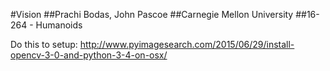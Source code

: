 #Vision
##Prachi Bodas, John Pascoe
##Carnegie Mellon University
##16-264 - Humanoids

Do this to setup: 
http://www.pyimagesearch.com/2015/06/29/install-opencv-3-0-and-python-3-4-on-osx/